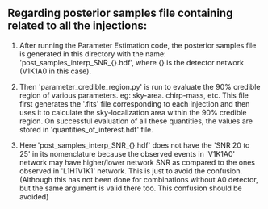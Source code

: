 ## Regarding posterior samples file containing related to all the injections:

1) After running the Parameter Estimation code, the posterior samples file is generated in this directory with the name: 'post_samples_interp_SNR_{}.hdf', where {} is the detector network (V1K1A0 in this case).

2) Then 'parameter_credible_region.py' is run to evaluate the 90% credible region of various parameters. eg: sky-area. chirp-mass, etc. This file first generates the '.fits' file corresponding to each injection and then uses it to calculate the sky-localization area within the 90% credible region. On successful evaluation of all these quantities, the values are stored in 'quantities_of_interest.hdf' file.

3) Here 'post_samples_interp_SNR_{}.hdf' does not have the 'SNR 20 to 25' in its nomenclature because the observed events in 'V1K1A0' network may have higher/lower network SNR as compared to the ones observed in 'L1H1V1K1' network. This is just to avoid the confusion. (Although this has not been done for combinations without A0 detector, but the same argument is valid there too. This confusion should be avoided)